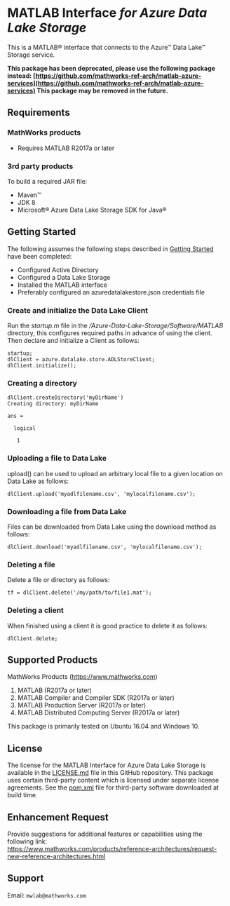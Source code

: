 # MATLAB Interface *for Azure Data Lake Storage*

This is a MATLAB® interface that connects to the Azure™ Data Lake™ Storage service.

**This package has been deprecated, please use the following package instead: [https://github.com/mathworks-ref-arch/matlab-azure-services](https://github.com/mathworks-ref-arch/matlab-azure-services)
This package may be removed in the future.**

## Requirements
### MathWorks products
* Requires MATLAB R2017a or later

### 3rd party products
To build a required JAR file:
* Maven™
* JDK 8
* Microsoft® Azure Data Lake Storage SDK for Java®

## Getting Started
The following assumes the following steps described in [Getting Started](Documentation/GettingStarted.md) have been completed:

* Configured Active Directory
* Configured a Data Lake Storage
* Installed the MATLAB interface
* Preferably configured an azuredatalakestore.json credentials file


### Create and initialize the Data Lake Client
Run the *startup.m* file in the */Azure-Data-Lake-Storage/Software/MATLAB* directory, this configures required paths in advance of using the client. Then declare and initialize a Client as follows:
```
startup;
dlClient = azure.datalake.store.ADLStoreClient;
dlClient.initialize();
```

### Creating a directory

```
dlClient.createDirectory('myDirName')
Creating directory: myDirName

ans =

  logical

   1
```

### Uploading a file to Data Lake
upload() can be used to upload an arbitrary local file to a given location on Data Lake as follows:
```
dlClient.upload('myadlfilename.csv', 'mylocalfilename.csv');
```

### Downloading a file from Data Lake
Files can be downloaded from Data Lake using the download method as follows:
```
dlClient.download('myadlfilename.csv', 'mylocalfilename.csv');
```


### Deleting a file
Delete a file or directory as follows:
```
tf = dlClient.delete('/my/path/to/file1.mat');
```

### Deleting a client
When finished using a client it is good practice to delete it as follows:
```
dlClient.delete;
```


## Supported Products

MathWorks Products (https://www.mathworks.com)
1.  MATLAB (R2017a or later)
2.  MATLAB Compiler and Compiler SDK (R2017a or later)
3.  MATLAB Production Server (R2017a or later)
4.  MATLAB Distributed Computing Server (R2017a or later)   

This package is primarily tested on Ubuntu 16.04 and Windows 10.

## License
The license for the MATLAB Interface for Azure Data Lake Storage is available in the [LICENSE.md](LICENSE.md) file in this GitHub repository. This package uses certain third-party content which is licensed under separate license agreements. See the [pom.xml](Software/Java/pom.xml) file for third-party software downloaded at build time.

## Enhancement Request
Provide suggestions for additional features or capabilities using the following link:   
https://www.mathworks.com/products/reference-architectures/request-new-reference-architectures.html

## Support
Email: `mwlab@mathworks.com`

[//]: #  (Copyright 2017 The MathWorks, Inc.)

